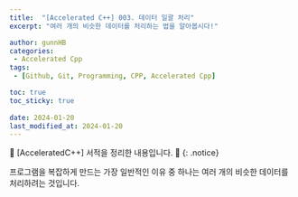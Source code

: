 ```yaml
---
title:  "[Accelerated C++] 003. 데이터 일괄 처리"
excerpt: "여러 개의 비슷한 데이터를 처리하는 법을 알아봅시다!"

author: gunnHB
categories: 
 - Accelerated Cpp
tags: 
 - [Github, Git, Programming, CPP, Accelerated Cpp]

toc: true
toc_sticky: true
 
date: 2024-01-20
last_modified_at: 2024-01-20
---
```


🔔 \[AcceleratedC++\] 서적을 정리한 내용입니다. 🔔
{: .notice}

<div class="notice--info" markdown="1">
프로그램을 복잡하게 만드는 가장 일반적인 이유 중 하나는 여러 개의 비슷한 데이터를 처리하려는 것입니다.
</div>